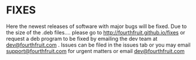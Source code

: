 # FIXES
Here the newest releases of software with major bugs will be fixed.
Due to the size of the .deb files.... please go to http://fourthfruit.github.io/fixes or request a deb program to be fixed by emailing the dev team at dev@fourthfruit.com . Issues can be filed in the issues tab or you may email support@fourthfruit.com for urgent matters or email dev@fourthfruit.com
